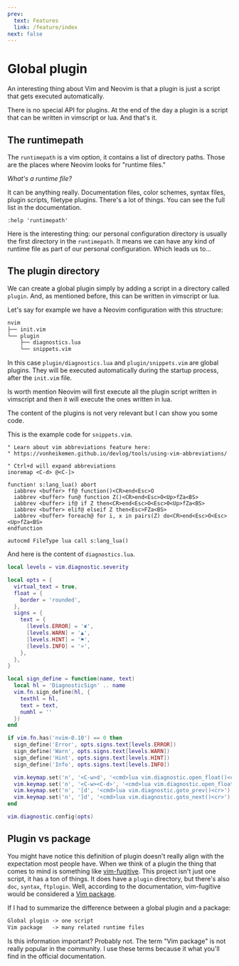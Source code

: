 ```yaml
---
prev:
  text: Features
  link: /feature/index
next: false
---
```


# Global plugin

An interesting thing about Vim and Neovim is that a plugin is just a script that gets executed automatically.

There is no special API for plugins. At the end of the day a plugin is a script that can be written in vimscript or lua. And that's it.

## The runtimepath

The `runtimepath` is a vim option, it contains a list of directory paths. Those are the places where Neovim looks for "runtime files."

*What's a runtime file?*

It can be anything really. Documentation files, color schemes, syntax files, plugin scripts, filetype plugins. There's a lot of things. You can see the full list in the documentation.

```vim
:help 'runtimepath'
```

Here is the interesting thing: our personal configuration directory is usually the first directory in the `runtimepath`. It means we can have any kind of runtime file as part of our personal configuration. Which leads us to...

## The plugin directory

We can create a global plugin simply by adding a script in a directory called `plugin`. And, as mentioned before, this can be written in vimscript or lua.

Let's say for example we have a Neovim configuration with this structure:

```txt
nvim
├── init.vim
└── plugin
    ├── diagnostics.lua
    └── snippets.vim
```

In this case `plugin/diagnostics.lua` and `plugin/snippets.vim` are global plugins. They will be executed automatically during the startup process, after the `init.vim` file.

Is worth mention Neovim will first execute all the plugin script written in vimscript and then it will execute the ones written in lua.

The content of the plugins is not very relevant but I can show you some code.

This is the example code for `snippets.vim`.

```vim
" Learn about vim abbreviations feature here:
" https://vonheikemen.github.io/devlog/tools/using-vim-abbreviations/

" Ctrl+d will expand abbreviations
inoremap <C-d> @<C-]>

function! s:lang_lua() abort
  iabbrev <buffer> ff@ function()<CR>end<Esc>O
  iabbrev <buffer> fun@ function Z()<CR>end<Esc>O<Up>fZa<BS>
  iabbrev <buffer> if@ if Z then<CR>end<Esc>O<Esc>0<Up>fZa<BS>
  iabbrev <buffer> elif@ elseif Z then<Esc>FZa<BS>
  iabbrev <buffer> foreach@ for i, x in pairs(Z) do<CR>end<Esc>O<Esc><Up>fZa<BS>
endfunction

autocmd FileType lua call s:lang_lua()
```

And here is the content of `diagnostics.lua`.

```lua
local levels = vim.diagnostic.severity

local opts = {
  virtual_text = true,
  float = {
    border = 'rounded',
  },
  signs = {
    text = {
      [levels.ERROR] = '✘',
      [levels.WARN] = '▲',
      [levels.HINT] = '⚑',
      [levels.INFO] = '»',
    },
  },
}

local sign_define = function(name, text)
  local hl = 'DiagnosticSign' .. name
  vim.fn.sign_define(hl, {
    texthl = hl,
    text = text,
    numhl = ''
  })
end

if vim.fn.has('nvim-0.10') == 0 then
  sign_define('Error', opts.signs.text[levels.ERROR])
  sign_define('Warn', opts.signs.text[levels.WARN])
  sign_define('Hint', opts.signs.text[levels.HINT])
  sign_define('Info', opts.signs.text[levels.INFO])

  vim.keymap.set('n', '<C-w>d', '<cmd>lua vim.diagnostic.open_float()<cr>')
  vim.keymap.set('n', '<C-w><C-d>', '<cmd>lua vim.diagnostic.open_float()<cr>')
  vim.keymap.set('n', '[d', '<cmd>lua vim.diagnostic.goto_prev()<cr>')
  vim.keymap.set('n', ']d', '<cmd>lua vim.diagnostic.goto_next()<cr>')
end

vim.diagnostic.config(opts)
```

## Plugin vs package

You might have notice this definition of plugin doesn't really align with the expectation most people have. When we think of a plugin the thing that comes to mind is something like [vim-fugitive](https://github.com/tpope/vim-fugitive). This project isn't just one script, it has a ton of things. It does have a `plugin` directory, but there's also `doc`, `syntax`, `ftplugin`. Well, according to the documentation, vim-fugitive would be considered a [Vim package](https://neovim.io/doc/user/repeat.html#_using-vim-packages).

If I had to summarize the difference between a global plugin and a package:

```txt
Global plugin -> one script
Vim package   -> many related runtime files
```

Is this information important? Probably not. The term "Vim package" is not really popular in the community. I use these terms because it what you'll find in the official documentation.

